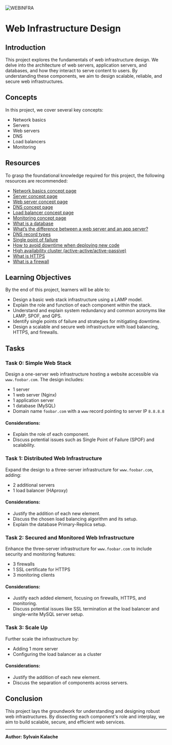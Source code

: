 ![WEBINFRA](https://image.noelshack.com/fichiers/2024/09/3/1709125457-621f0817-bc3f-4b2d-973b-bdd6dab5cfa1.jpg)
# Web Infrastructure Design

## Introduction
This project explores the fundamentals of web infrastructure design. We delve into the architecture of web servers, application servers, and databases, and how they interact to serve content to users. By understanding these components, we aim to design scalable, reliable, and secure web infrastructures.

## Concepts
In this project, we cover several key concepts:
- Network basics
- Servers
- Web servers
- DNS
- Load balancers
- Monitoring

## Resources
To grasp the foundational knowledge required for this project, the following resources are recommended:
- [Network basics concept page](#)
- [Server concept page](#)
- [Web server concept page](#)
- [DNS concept page](#)
- [Load balancer concept page](#)
- [Monitoring concept page](#)
- [What is a database](#)
- [What’s the difference between a web server and an app server?](#)
- [DNS record types](#)
- [Single point of failure](#)
- [How to avoid downtime when deploying new code](#)
- [High availability cluster (active-active/active-passive)](#)
- [What is HTTPS](#)
- [What is a firewall](#)

## Learning Objectives
By the end of this project, learners will be able to:
- Design a basic web stack infrastructure using a LAMP model.
- Explain the role and function of each component within the stack.
- Understand and explain system redundancy and common acronyms like LAMP, SPOF, and QPS.
- Identify single points of failure and strategies for mitigating downtime.
- Design a scalable and secure web infrastructure with load balancing, HTTPS, and firewalls.

## Tasks

### Task 0: Simple Web Stack
Design a one-server web infrastructure hosting a website accessible via `www.foobar.com`. The design includes:
- 1 server
- 1 web server (Nginx)
- 1 application server
- 1 database (MySQL)
- Domain name `foobar.com` with a `www` record pointing to server IP `8.8.8.8`

#### Considerations:
- Explain the role of each component.
- Discuss potential issues such as Single Point of Failure (SPOF) and scalability.

### Task 1: Distributed Web Infrastructure
Expand the design to a three-server infrastructure for `www.foobar.com`, adding:
- 2 additional servers
- 1 load balancer (HAproxy)

#### Considerations:
- Justify the addition of each new element.
- Discuss the chosen load balancing algorithm and its setup.
- Explain the database Primary-Replica setup.

### Task 2: Secured and Monitored Web Infrastructure
Enhance the three-server infrastructure for `www.foobar.com` to include security and monitoring features:
- 3 firewalls
- 1 SSL certificate for HTTPS
- 3 monitoring clients

#### Considerations:
- Justify each added element, focusing on firewalls, HTTPS, and monitoring.
- Discuss potential issues like SSL termination at the load balancer and single-write MySQL server setup.

### Task 3: Scale Up
Further scale the infrastructure by:
- Adding 1 more server
- Configuring the load balancer as a cluster

#### Considerations:
- Justify the addition of each new element.
- Discuss the separation of components across servers.

## Conclusion
This project lays the groundwork for understanding and designing robust web infrastructures. By dissecting each component's role and interplay, we aim to build scalable, secure, and efficient web services.

---

**Author: Sylvain Kalache**
